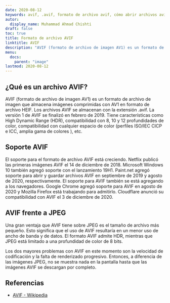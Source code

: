 ```yaml
---
date: 2020-08-12
keywords: avif, .avif, formato de archivo avif, cómo abrir archivos avif, extensión de archivo avif, extensión de archivo .avif, formato de archivo .avif
autor:
  display_name: Muhammad Ahmad Chishti
draft: false
toc: true
title: Formato de archivo AVIF
linktitle: AVIF
description: "AVIF (formato de archivo de imagen AV1) es un formato de archivo de imagen que almacena imágenes comprimidas con AV1 en formato de archivo HEIF. Los archivos AVIF se almacenan con la extensión .avif."
menu:
  docs:
    parent: "image"
lastmod: 2020-08-12
---
```


## ¿Qué es un archivo AVIF? ##

AVIF (formato de archivo de imagen AV1) es un formato de archivo de imagen que almacena imágenes comprimidas con AV1 en formato de archivo HEIF. Los archivos AVIF se almacenan con la extensión .avif. La versión 1 de AVIF se finalizó en febrero de 2019. Tiene características como High Dynamic Range (HDR), compatibilidad con 8, 10 y 12 profundidades de color, compatibilidad con cualquier espacio de color (perfiles ISO/IEC CICP e ICC, amplia gama de colores ), etc.

## Soporte AVIF ##

El soporte para el formato de archivo AVIF está creciendo. Netflix publicó las primeras imágenes AVIF el 14 de diciembre de 2018. Microsoft Windows 10 también agregó soporte con el lanzamiento 19H1. Paint.net agregó soporte para abrir y guardar archivos AVIF en septiembre de 2019 y agosto de 2020, respectivamente. El soporte para AVIF también se está agregando a los navegadores. Google Chrome agregó soporte para AVIF en agosto de 2020 y Mozilla Firefox está trabajando para admitirlo. Cloudflare anunció su compatibilidad con AVIF el 3 de diciembre de 2020.

## AVIF frente a JPEG ##

Una gran ventaja que AVIF tiene sobre JPEG es el tamaño de archivo más pequeño. Esto significa que el uso de AVIF resultaría en un menor uso de ancho de banda y de datos. El formato AVIF admite HDR, mientras que JPEG está limitado a una profundidad de color de 8 bits.

Los dos mayores problemas con AVIF en este momento son la velocidad de codificación y la falta de renderizado progresivo. Entonces, a diferencia de las imágenes JPEG, no se muestra nada en la pantalla hasta que las imágenes AVIF se descargan por completo.

## Referencias ##

* [AVIF - Wikipedia](https://en.wikipedia.org/wiki/AV1#AV1_Image_File_Format_(AVIF))

